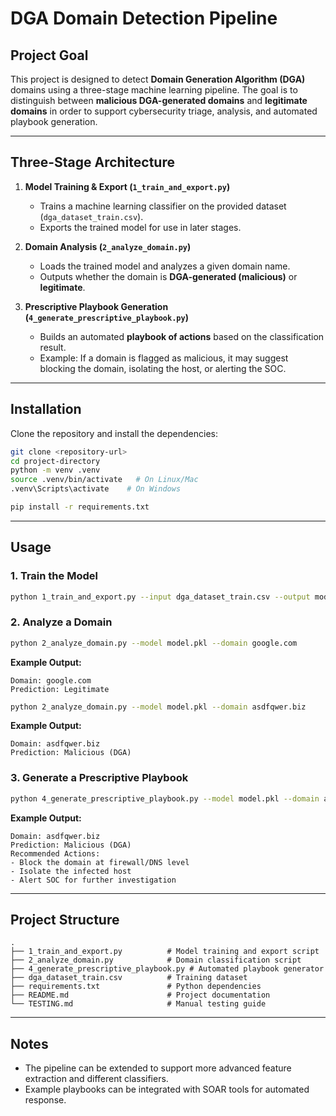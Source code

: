 # DGA Domain Detection Pipeline

## Project Goal
This project is designed to detect **Domain Generation Algorithm (DGA)** domains using a three-stage machine learning pipeline. 
The goal is to distinguish between **malicious DGA-generated domains** and **legitimate domains** in order to support 
cybersecurity triage, analysis, and automated playbook generation.

---

## Three-Stage Architecture

1. **Model Training & Export (`1_train_and_export.py`)**
   - Trains a machine learning classifier on the provided dataset (`dga_dataset_train.csv`).
   - Exports the trained model for use in later stages.

2. **Domain Analysis (`2_analyze_domain.py`)**
   - Loads the trained model and analyzes a given domain name.
   - Outputs whether the domain is **DGA-generated (malicious)** or **legitimate**.

3. **Prescriptive Playbook Generation (`4_generate_prescriptive_playbook.py`)**
   - Builds an automated **playbook of actions** based on the classification result.
   - Example: If a domain is flagged as malicious, it may suggest blocking the domain, isolating the host, or alerting the SOC.

---

## Installation

Clone the repository and install the dependencies:

```bash
git clone <repository-url>
cd project-directory
python -m venv .venv
source .venv/bin/activate   # On Linux/Mac
.venv\Scripts\activate    # On Windows

pip install -r requirements.txt
```

---

## Usage

### 1. Train the Model
```bash
python 1_train_and_export.py --input dga_dataset_train.csv --output model.pkl
```

### 2. Analyze a Domain
```bash
python 2_analyze_domain.py --model model.pkl --domain google.com
```
**Example Output:**
```
Domain: google.com
Prediction: Legitimate
```

```bash
python 2_analyze_domain.py --model model.pkl --domain asdfqwer.biz
```
**Example Output:**
```
Domain: asdfqwer.biz
Prediction: Malicious (DGA)
```

### 3. Generate a Prescriptive Playbook
```bash
python 4_generate_prescriptive_playbook.py --model model.pkl --domain asdfqwer.biz
```
**Example Output:**
```
Domain: asdfqwer.biz
Prediction: Malicious (DGA)
Recommended Actions:
- Block the domain at firewall/DNS level
- Isolate the infected host
- Alert SOC for further investigation
```

---

## Project Structure
```
.
├── 1_train_and_export.py          # Model training and export script
├── 2_analyze_domain.py            # Domain classification script
├── 4_generate_prescriptive_playbook.py # Automated playbook generator
├── dga_dataset_train.csv          # Training dataset
├── requirements.txt               # Python dependencies
├── README.md                      # Project documentation
└── TESTING.md                     # Manual testing guide
```

---

## Notes
- The pipeline can be extended to support more advanced feature extraction and different classifiers.
- Example playbooks can be integrated with SOAR tools for automated response.
